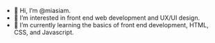 - 👋 Hi, I’m @miasiam.
- 👀 I’m interested in front end web development and UX/UI design.
- 🌱 I’m currently learning the basics of front end development, HTML, CSS, and Javascript.

<!---
miasiam/miasiam is a ✨ special ✨ repository because its `README.md` (this file) appears on your GitHub profile.
You can click the Preview link to take a look at your changes.
--->
